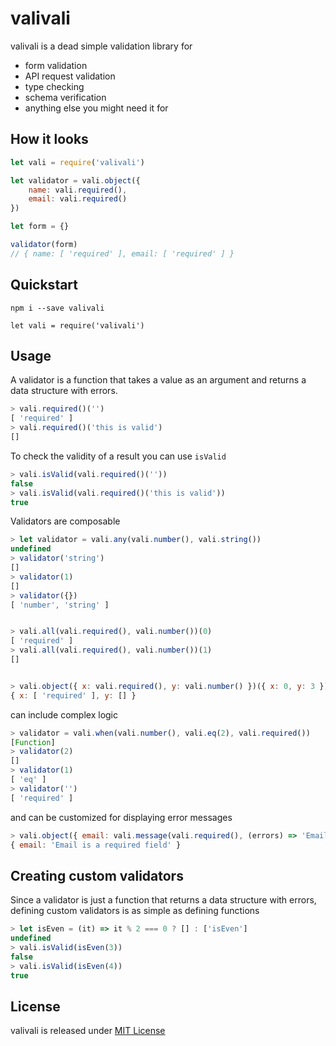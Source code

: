 # valivali

valivali is a dead simple validation library for

* form validation
* API request validation
* type checking
* schema verification
* anything else you might need it for

## How it looks

```js
let vali = require('valivali')

let validator = vali.object({
    name: vali.required(),
    email: vali.required()
})

let form = {}

validator(form)
// { name: [ 'required' ], email: [ 'required' ] }
```

## Quickstart

`npm i --save valivali`

`let vali = require('valivali')`

## Usage

A validator is a function that takes a value as an argument and returns a data structure with errors.

```js
> vali.required()('')
[ 'required' ]
> vali.required()('this is valid')
[]
```

To check the validity of a result you can use `isValid`

```js
> vali.isValid(vali.required()(''))
false
> vali.isValid(vali.required()('this is valid'))
true
```

Validators are composable

```js
> let validator = vali.any(vali.number(), vali.string())
undefined
> validator('string')
[]
> validator(1)
[]
> validator({})
[ 'number', 'string' ]


> vali.all(vali.required(), vali.number())(0)
[ 'required' ]
> vali.all(vali.required(), vali.number())(1)
[]


> vali.object({ x: vali.required(), y: vali.number() })({ x: 0, y: 3 })
{ x: [ 'required' ], y: [] }
```

can include complex logic

```js
> validator = vali.when(vali.number(), vali.eq(2), vali.required())
[Function]
> validator(2)
[]
> validator(1)
[ 'eq' ]
> validator('')
[ 'required' ]
```

and can be customized for displaying error messages

```js
> vali.object({ email: vali.message(vali.required(), (errors) => 'Email is a required field') })({})
{ email: 'Email is a required field' }
```

## Creating custom validators

Since a validator is just a function that returns a data structure with errors, defining custom validators is as simple as defining functions

```js
> let isEven = (it) => it % 2 === 0 ? [] : ['isEven']
undefined
> vali.isValid(isEven(3))
false
> vali.isValid(isEven(4))
true
```

## License

valivali is released under [MIT License](https://opensource.org/licenses/MIT)
